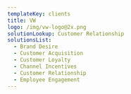 ```yaml
---
templateKey: clients
title: VW
logo: /img/vw-logo@2x.png
solutionLookup: Customer Relationship
solutionsList:
  - Brand Desire
  - Customer Acquisition
  - Customer Loyalty
  - Channel Incentives
  - Customer Relationship
  - Employee Engagement
---
```


